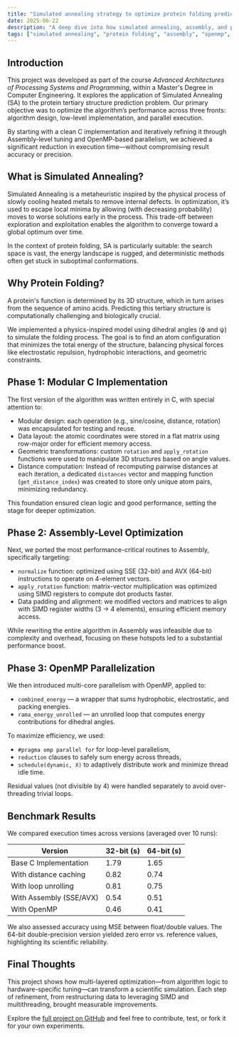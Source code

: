 ```yaml
---
title: "Simulated annealing strategy to optimize protein folding prediction"
date: 2025-06-22
description: "A deep dive into how simulated annealing, assembly, and parallelization techniques improved a protein folding simulation pipeline."
tags: ["simulated annealing", "protein folding", "assembly", "openmp", "c", "optimization"]
---
```


## Introduction

This project was developed as part of the course *Advanced Architectures of Processing Systems and Programming*, within a Master's Degree in Computer Engineering. It explores the application of Simulated Annealing (SA) to the protein tertiary structure prediction problem. Our primary objective was to optimize the algorithm’s performance across three fronts: algorithm design, low-level implementation, and parallel execution.

By starting with a clean C implementation and iteratively refining it through Assembly-level tuning and OpenMP-based parallelism, we achieved a significant reduction in execution time—without compromising result accuracy or precision.

## What is Simulated Annealing?

Simulated Annealing is a metaheuristic inspired by the physical process of slowly cooling heated metals to remove internal defects. In optimization, it’s used to escape local minima by allowing (with decreasing probability) moves to worse solutions early in the process. This trade-off between exploration and exploitation enables the algorithm to converge toward a global optimum over time.

In the context of protein folding, SA is particularly suitable: the search space is vast, the energy landscape is rugged, and deterministic methods often get stuck in suboptimal conformations.

## Why Protein Folding?

A protein's function is determined by its 3D structure, which in turn arises from the sequence of amino acids. Predicting this tertiary structure is computationally challenging and biologically crucial.

We implemented a physics-inspired model using dihedral angles (ϕ and ψ) to simulate the folding process. The goal is to find an atom configuration that minimizes the total energy of the structure, balancing physical forces like electrostatic repulsion, hydrophobic interactions, and geometric constraints.

## Phase 1: Modular C Implementation

The first version of the algorithm was written entirely in C, with special attention to:

- Modular design: each operation (e.g., sine/cosine, distance, rotation) was encapsulated for testing and reuse.
- Data layout: the atomic coordinates were stored in a flat matrix using row-major order for efficient memory access.
- Geometric transformations: custom `rotation` and `apply_rotation` functions were used to manipulate 3D structures based on angle values.
- Distance computation: Instead of recomputing pairwise distances at each iteration, a dedicated `distances` vector and mapping function (`get_distance_index`) was created to store only unique atom pairs, minimizing redundancy.

This foundation ensured clean logic and good performance, setting the stage for deeper optimization.

## Phase 2: Assembly-Level Optimization

Next, we ported the most performance-critical routines to Assembly, specifically targeting:

- `normalize` function: optimized using SSE (32-bit) and AVX (64-bit) instructions to operate on 4-element vectors.
- `apply_rotation` function: matrix-vector multiplication was optimized using SIMD registers to compute dot products faster.
- Data padding and alignment: we modified vectors and matrices to align with SIMD register widths (3 → 4 elements), ensuring efficient memory access.

While rewriting the entire algorithm in Assembly was infeasible due to complexity and overhead, focusing on these hotspots led to a substantial performance boost.

## Phase 3: OpenMP Parallelization

We then introduced multi-core parallelism with OpenMP, applied to:

- `combined_energy` — a wrapper that sums hydrophobic, electrostatic, and packing energies.
- `rama_energy_unrolled` — an unrolled loop that computes energy contributions for dihedral angles.

To maximize efficiency, we used:
- `#pragma omp parallel for` for loop-level parallelism,
- `reduction` clauses to safely sum energy across threads,
- `schedule(dynamic, X)` to adaptively distribute work and minimize thread idle time.

Residual values (not divisible by 4) were handled separately to avoid over-threading trivial loops.

## Benchmark Results

We compared execution times across versions (averaged over 10 runs):

| Version                | 32-bit (s) | 64-bit (s) |
|------------------------|------------|------------|
| Base C Implementation  | 1.79       | 1.65       |
| With distance caching  | 0.82       | 0.74       |
| With loop unrolling    | 0.81       | 0.75       |
| With Assembly (SSE/AVX)| 0.54       | 0.51       |
| With OpenMP            | 0.46       | 0.41       |

We also assessed accuracy using MSE between float/double values. The 64-bit double-precision version yielded zero error vs. reference values, highlighting its scientific reliability.

## Final Thoughts

This project shows how multi-layered optimization—from algorithm logic to hardware-specific tuning—can transform a scientific simulation. Each step of refinement, from restructuring data to leveraging SIMD and multithreading, brought measurable improvements.

Explore the [full project on GitHub](https://github.com/giumatt/Simulated-Annealing-for-Protein-Folding-Prediction) and feel free to contribute, test, or fork it for your own experiments.